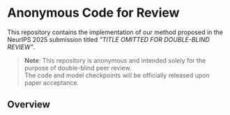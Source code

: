 # Anonymous Code for Review

This repository contains the implementation of our method proposed in the NeurIPS 2025 submission titled _"TITLE OMITTED FOR DOUBLE-BLIND REVIEW"_.

> **Note**: This repository is anonymous and intended solely for the purpose of double-blind peer review.  
> The code and model checkpoints will be officially released upon paper acceptance.

## Overview